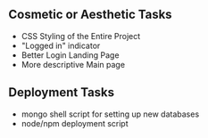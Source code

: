 ## Cosmetic or Aesthetic Tasks

+ CSS Styling of the Entire Project
+ "Logged in" indicator
+ Better Login Landing Page
+ More descriptive Main page

## Deployment Tasks

+ mongo shell script for setting up new databases
+ node/npm deployment script